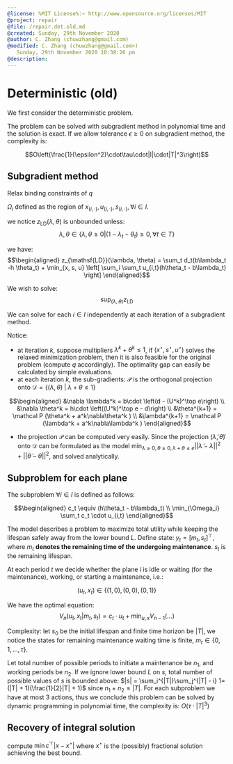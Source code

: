```yaml
---
@license: %MIT License%:~ http://www.opensource.org/licenses/MIT
@project: repair
@file: /repair.det.old.md
@created: Sunday, 29th November 2020
@author: C. Zhang (chuwzhang@gmail.com)
@modified: C. Zhang (chuwzhang@gmail.com>)
   Sunday, 29th November 2020 10:38:26 pm
@description: 
---
```

# Deterministic (old)

We first consider the deterministic problem.

The problem can be solved with subgradient method in polynomial time and the solution is exact.  If we allow tolerance $\epsilon \ge 0$ on subgradient method, the complexity is:

$$O\left(\frac{1}{\epsilon^2}\cdot\tau\cdot|I|\cdot|T|^3\right)$$ 


## Subgradient method

Relax binding constraints of $q$

$\Omega_i$ defined as the region of $x_{(i,\cdot)}, u_{(i,\cdot)}, s_{(i,\cdot)}, \forall i\in I$.

we notice $z_{\mathsf{LD}}(\lambda, \theta)$ is unbounded unless:
$$\lambda, \theta \in \{\lambda, \theta \ge 0 \big | (1-\lambda_t - \theta_t) \ge 0,\forall t\in T\}$$

we have:
$$\begin{aligned}
z_{\mathsf{LD}}(\lambda, \theta) = \sum_t 
      d_t(b\lambda_t -h \theta_t) + \min_{x, s, u} \left[  \sum_i \sum_t u_{i,t}(h\theta_t - b\lambda_t) \right]
\end{aligned}$$

We wish to solve:
$$\sup_{(\lambda, \theta)}z_{\mathsf{LD}}$$

We can solve for each $i\in I$ independently at each iteration of a subgradient method.

Notice:

- at iteration $k$, suppose multipliers $\lambda^k + \theta^k \le 1$, if $( x^\star,  s^\star,  u^\star)$ solves the relaxed minimization problem, then it is also feasible for the original problem (compute $q$ accordingly). The optimality gap can easily be calculated by simple evaluations.
- at each iteration $k$, the sub-gradients: $\mathcal P$ is the orthogonal projection onto $\mathcal D =\left\{(\lambda, \theta) \;| \; \lambda + \theta \le 1\right\}$

$$\begin{aligned}
  &\nabla \lambda^k = b\cdot \left(d -  (U^k)^\top e\right) \\
  &\nabla \theta^k = h\cdot \left((U^k)^\top e - d\right) \\
  &\theta^{k+1} = \mathcal P (\theta^k + a^k\nabla\theta^k ) \\
  &\lambda^{k+1} = \mathcal P (\lambda^k + a^k\nabla\lambda^k )
\end{aligned}$$

- the projection $\mathcal P$ can be computed very easily. Since the projection $(\tilde\lambda, \tilde\theta)$ onto $\mathcal D$ can be formulated as the model $\min_{\lambda\ge 0, \theta \ge 0, \lambda + \theta \le e} ||\tilde\lambda-\lambda||^2 + ||\tilde\theta - \theta||^2$, and solved analytically.



## Subproblem for each plane
The subproblem $\forall i\in I$ is defined as follows:

$$\begin{aligned}
c_t \equiv (h\theta_t - b\lambda_t) \\
\min_{\Omega_i} \sum_t c_t \cdot u_{i,t}
\end{aligned}$$

The model describes a problem to maximize total utility while keeping the lifespan safely away from the lower bound $L$. Define state: $y_t = \left[m_t,s_t \right]^\top$, where $m_t$ **denotes the remaining time of the undergoing maintenance**. $s_t$ is the remaining lifespan.

At each period $t$ we decide whether the plane $i$ is idle or waiting (for the maintenance), working, or starting a maintenance, i.e.: 

$$(u_t, x_t) \in \left\{(1, 0), (0,0), (0, 1)\right\}$$

We have the optimal equation:
$$V_n(u_t, x_t | m_t, s_t) = c_t \cdot u_t + \min_{u,x} V_{n-1}(...)$$

Complexity: let $s_0$ be the initial lifespan and finite time horizon be $|T|$, we notice the states for remaining maintenance waiting time is finite, $m_t \in \{0, 1, ..., \tau\}$. 

Let total number of possible periods to initiate a maintenance be $n_1$, and working periods be $n_2$. If we ignore lower bound $L$ on $s$, total number of possible values of $s$ is bounded above: $|s| = \sum_i^{|T|}\sum_j^{|T| - i} 1=(|T| + 1)(\frac{1}{2}|T| + 1)$ since $n_1 + n_2 \le |T|$. For each subproblem we have at most 3 actions, thus we conclude this problem can be solved by dynamic programming in polynomial time, the complexity is: $O\left(\tau\cdot|T|^3 \right)$

## Recovery of integral solution
compute $\min c ^\top | x - x^\star|$ where $x^\star$ is the (possibly) fractional solution achieving the best bound.
